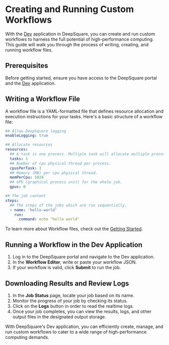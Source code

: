 # Creating and Running Custom Workflows

With the [Dev](https://app.deepsquare.run/sandbox) application in DeepSquare, you can create and run custom workflows to harness the full potential of high-performance computing. This guide will walk you through the process of writing, creating, and running workflow files.

## Prerequisites

Before getting started, ensure you have access to the DeepSquare portal and the [Dev](https://app.deepsquare.run/sandbox) application.

## Writing a Workflow File

A workflow file is a YAML-formatted file that defines resource allocation and execution instructions for your tasks. Here's a basic structure of a workflow file:

```yaml
## Allow DeepSquare logging
enableLogging: true

## Allocate resources
resources:
  ## A task is one process. Multiple task will allocate multiple processes.
  tasks: 1
  ## Number of cpu physical thread per process.
  cpusPerTask: 1
  ## Memory (MB) per cpu physical thread.
  memPerCpu: 1024
  ## GPU (graphical process unit) for the whole job.
  gpus: 0

## The job content
steps:
  ## The steps of the jobs which are run sequentially.
  - name: 'hello-world'
    run:
      command: echo "hello world"
```

To learn more about Workflow files, check out the [Getting Started](/workflow/getting-started/introduction).

## Running a Workflow in the Dev Application

1. Log in to the DeepSquare portal and navigate to the Dev application.
2. In the **Workflow Editor**, write or paste your workflow JSON.
3. If your workflow is valid, click **Submit** to run the job.

## Downloading Results and Review Logs

1. In the **Job Status** page, locate your job based on its name.
2. Monitor the progress of your job by checking its status.
3. Click on the **Logs** button in order to read the realtime logs.
4. Once your job completes, you can view the results, logs, and other output files in the designated output storage.

With DeepSquare's Dev application, you can efficiently create, manage, and run custom workflows to cater to a wide range of high-performance computing demands.
